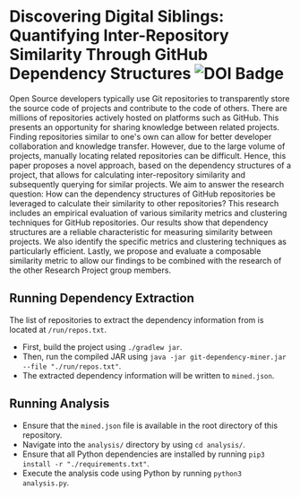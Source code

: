 # Discovering Digital Siblings: Quantifying Inter-Repository Similarity Through GitHub Dependency Structures ![DOI Badge](https://zenodo.org/badge/DOI/10.5281/zenodo.10576708.svg)
Open Source developers typically use Git repositories to transparently store the source code of projects and contribute to the code of others. There are millions of repositories actively hosted on platforms such as GitHub. This presents an opportunity for sharing knowledge between related projects. Finding repositories similar to one's own can allow for better developer collaboration and knowledge transfer. However, due to the large volume of projects, manually locating related repositories can be difficult. Hence, this paper proposes a novel approach, based on the dependency structures of a project, that allows for calculating inter-repository similarity and subsequently querying for similar projects. We aim to answer the research question: How can the dependency structures of GitHub repositories be leveraged to calculate their similarity to other repositories? This research includes an empirical evaluation of various similarity metrics and clustering techniques for GitHub repositories. Our results show that dependency structures are a reliable characteristic for measuring similarity between projects. We also identify the specific metrics and clustering techniques as particularly efficient. Lastly, we propose and evaluate a composable similarity metric to allow our findings to be combined with the research of the other Research Project group members.

## Running Dependency Extraction
The list of repositories to extract the dependency information from is located at `/run/repos.txt`.
- First, build the project using `./gradlew jar`.
- Then, run the compiled JAR using `java -jar git-dependency-miner.jar --file "./run/repos.txt"`.
- The extracted dependency information will be written to `mined.json`.

## Running Analysis
- Ensure that the `mined.json` file is available in the root directory of this repository.
- Navigate into the `analysis/` directory by using `cd analysis/`.
- Ensure that all Python dependencies are installed by running `pip3 install -r "./requirements.txt"`.
- Execute the analysis code using Python by running `python3 analysis.py`. 

